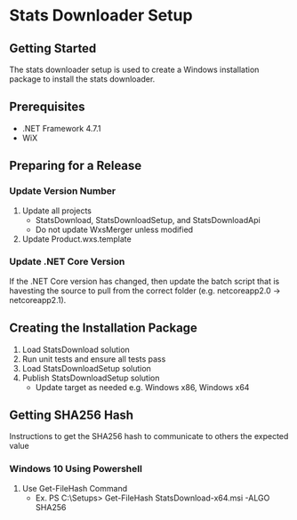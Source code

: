 # Stats Downloader Setup

## Getting Started

The stats downloader setup is used to create a Windows installation package to install the stats downloader.

## Prerequisites

* .NET Framework 4.7.1
* WiX

## Preparing for a Release

### Update Version Number

1. Update all projects
	* StatsDownload, StatsDownloadSetup, and StatsDownloadApi
	* Do not update WxsMerger unless modified
2. Update Product.wxs.template

### Update .NET Core Version

If the .NET Core version has changed, then update the batch script that is havesting the source to pull from the correct folder (e.g. netcoreapp2.0 -> netcoreapp2.1).

## Creating the Installation Package

1. Load StatsDownload solution
2. Run unit tests and ensure all tests pass
3. Load StatsDownloadSetup solution
4. Publish StatsDownloadSetup solution
	* Update target as needed e.g. Windows x86, Windows x64

## Getting SHA256 Hash

Instructions to get the SHA256 hash to communicate to others the expected value

### Windows 10 Using Powershell

1. Use Get-FileHash Command
	* Ex. PS C:\Setups> Get-FileHash StatsDownload-x64.msi -ALGO SHA256